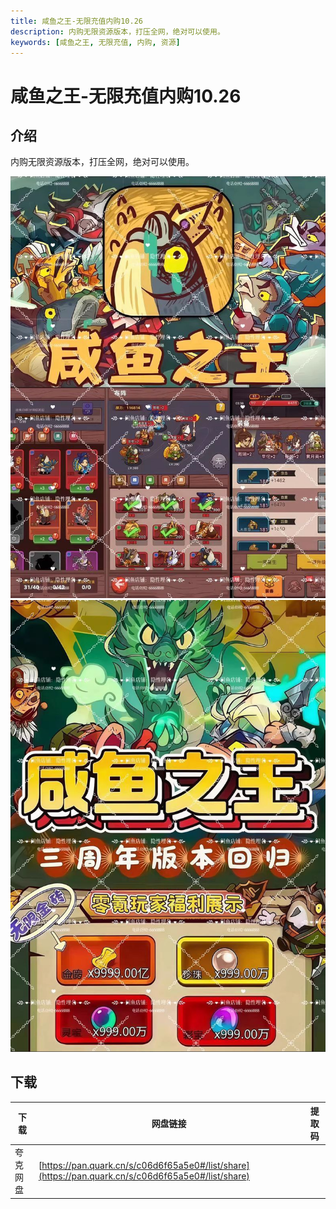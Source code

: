 ```yaml
---
title: 咸鱼之王-无限充值内购10.26
description: 内购无限资源版本，打压全网，绝对可以使用。
keywords: [咸鱼之王, 无限充值, 内购, 资源]
---
```


# 咸鱼之王-无限充值内购10.26

## 介绍
内购无限资源版本，打压全网，绝对可以使用。

![咸鱼之王-无限充值内购10.26](image.png)
![咸鱼之王-无限充值内购10.262](image-1.png)

## 下载
| 下载 | 网盘链接 | 提取码 |
| ---- | -------- | ------ |
| 夸克网盘 | [https://pan.quark.cn/s/c06d6f65a5e0#/list/share](https://pan.quark.cn/s/c06d6f65a5e0#/list/share) | |

